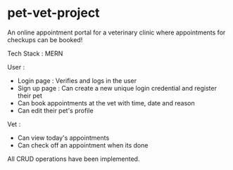 # pet-vet-project
An online appointment portal for a veterinary clinic where appointments for checkups can be booked!

Tech Stack : MERN

User : 
- Login page : Verifies and logs in the user
- Sign up page : Can create a new unique login credential and register their pet
- Can book appointments at the vet with time, date and reason
- Can edit their pet's profile

Vet : 
- Can view today's appointments
- Can check off an appointment when its done

All CRUD operations have been implemented.
